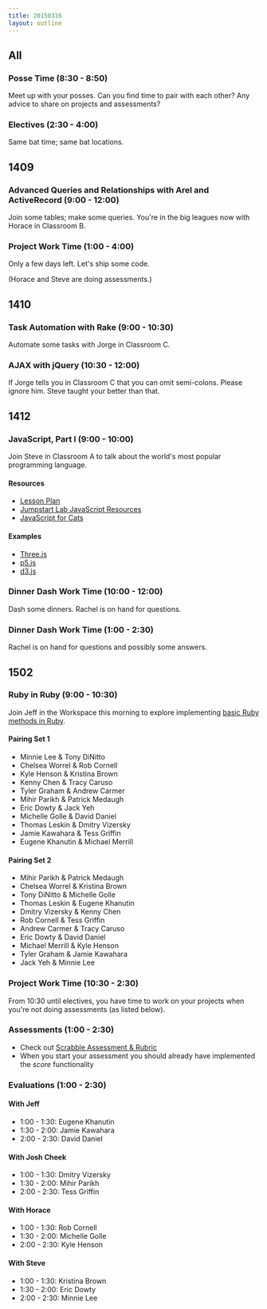 ```yaml
---
title: 20150316
layout: outline
---
```


## All

### Posse Time (8:30 - 8:50)

Meet up with your posses. Can you find time to pair with each other? Any advice to share on projects and assessments?

### Electives (2:30 - 4:00)

Same bat time; same bat locations.

## 1409

### Advanced Queries and Relationships with Arel and ActiveRecord (9:00 - 12:00)

Join some tables; make some queries. You're in the big leagues now with Horace in Classroom B.

### Project Work Time (1:00 - 4:00)

Only a few days left. Let's ship some code.

(Horace and Steve are doing assessments.)

## 1410

### Task Automation with Rake (9:00 - 10:30)

Automate some tasks with Jorge in Classroom C.

### AJAX with jQuery (10:30 - 12:00)

If Jorge tells you in Classroom C that you can omit semi-colons. Please ignore him. Steve taught your better than that.

## 1412

### JavaScript, Part I (9:00 - 10:00)

Join Steve in Classroom A to talk about the world's most popular programming language.

#### Resources

* [Lesson Plan](https://github.com/turingschool/lesson_plans/blob/master/ruby_02-web_applications_with_ruby/introduction_to_javascript.markdown)
* [Jumpstart Lab JavaScript Resources](http://tutorials.jumpstartlab.com/projects/javascript/)
* [JavaScript for Cats](http://jsforcats.com)

#### Examples

* [Three.js](http://threejs.org)
* [p5.js](http://p5js.org)
* [d3.js](http://d3js.org)



### Dinner Dash Work Time (10:00 - 12:00)

Dash some dinners. Rachel is on hand for questions.

### Dinner Dash Work Time (1:00 - 2:30)

Rachel is on hand for questions and possibly some answers.

## 1502

### Ruby in Ruby (9:00 - 10:30)

Join Jeff in the Workspace this morning to explore implementing [basic Ruby
methods in Ruby](https://github.com/turingschool/challenges/blob/master/ruby_in_ruby.markdown).

#### Pairing Set 1

* Minnie Lee & Tony DiNitto
* Chelsea Worrel & Rob Cornell
* Kyle Henson & Kristina Brown
* Kenny Chen & Tracy Caruso
* Tyler Graham & Andrew Carmer
* Mihir Parikh & Patrick Medaugh
* Eric Dowty & Jack Yeh
* Michelle Golle & David Daniel
* Thomas Leskin & Dmitry Vizersky
* Jamie Kawahara & Tess Griffin
* Eugene Khanutin & Michael Merrill

#### Pairing Set 2

* Mihir Parikh & Patrick Medaugh
* Chelsea Worrel & Kristina Brown
* Tony DiNitto & Michelle Golle
* Thomas Leskin & Eugene Khanutin
* Dmitry Vizersky & Kenny Chen
* Rob Cornell & Tess Griffin
* Andrew Carmer & Tracy Caruso
* Eric Dowty & David Daniel
* Michael Merrill & Kyle Henson
* Tyler Graham & Jamie Kawahara
* Jack Yeh & Minnie Lee

### Project Work Time (10:30 - 2:30)

From 10:30 until electives, you have time to work on your projects when you're
not doing assessments (as listed below).

### Assessments (1:00 - 2:30)

* Check out [Scrabble Assessment & Rubric](http://tutorials.jumpstartlab.com/academy/assessments/scrabble.html)
* When you start your assessment you should already have implemented the *score* functionality

### Evaluations (1:00 - 2:30)

#### With Jeff

* 1:00 - 1:30: Eugene Khanutin
* 1:30 - 2:00: Jamie Kawahara
* 2:00 - 2:30: David Daniel

#### With Josh Cheek

* 1:00 - 1:30: Dmitry Vizersky
* 1:30 - 2:00: Mihir Parikh
* 2:00 - 2:30: Tess Griffin

#### With Horace

* 1:00 - 1:30: Rob Cornell
* 1:30 - 2:00: Michelle Golle
* 2:00 - 2:30: Kyle Henson

#### With Steve

* 1:00 - 1:30: Kristina Brown
* 1:30 - 2:00: Eric Dowty
* 2:00 - 2:30: Minnie Lee
